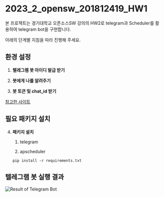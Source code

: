 # 2023_2_opensw_201812419_HW1

본 프로젝트는 경기대학교 오픈소스SW 강의의 HW2로 telegram과 Scheduler를 활용하여 telegram bot을 구현합니다. 

아래의 단계별 지침을 따라 진행해 주세요.

## 환경 설정
1. **텔레그렘 봇 아이디 발급 받기**  
   

2. **봇에게 나를 알려주기**  
   

3. **봇 토큰 및 chat_id 받기**  
   

[참고한 사이트](https://steemit.com/kr-dev/@maanya/30)


## 필요 패키지 설치
4. **패키지 설치**  
  

    1. telegram
  
  
    2. apscheduler
  
  
   ```
   pip install -r requirements.txt
   ```


## 텔레그램 봇  실행 결과
   ![Result of Telegram Bot](result.png)
   

